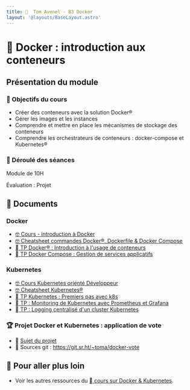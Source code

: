 ```yaml
---
title:   Tom Avenel - B3 Docker
layout: '@layouts/BaseLayout.astro'
---
```


#   Docker : introduction aux conteneurs

## Présentation du module

### 🎯 Objectifs du cours
 
- Créer des conteneurs avec la solution Docker®
- Gérer les images et les instances 
- Comprendre et mettre en place les mécanismes de stockage des conteneurs
- Comprendre les orchestrateurs de conteneurs : docker-compose et Kubernetes®

### 📅 Déroulé des séances

Module de 10H

Évaluation : Projet

## 📑 Documents

### Docker

- [🤓 Cours - introduction à Docker](/cours/docker/cours)
- [🤓 Cheatsheet commandes Docker®, Dockerfile & Docker Compose](/cours/docker/cheatsheet)
- [  TP Docker® : Introduction à l'usage de conteneurs](/cours/docker/tp)
- [  TP Docker Compose : Gestion de services applicatifs](/cours/docker/tp-docker_compose)

### Kubernetes

- [🤓 Cours Kubernetes orienté Développeur](/cours/k8s/cours-dev)
- [🤓 Cheatsheet Kubernetes®](/cours/k8s/cheatsheet)
- [󱃾  TP Kubernetes : Premiers pas avec k8s](/cours/k8s/tp)
- [󱃾  TP : Monitoring de Kubernetes avec Prometheus et Grafana](/cours/k8s/tp-prometheus-grafana)
- [󱃾  TP : Logging centralisé d'un cluster Kubernetes](/cours/k8s/tp-elk)

### 🏆 Projet Docker et Kubernetes : application de vote

- 📄 [Sujet du projet](/cours/k8s/projet-vote)
-  Sources git : <https://git.sr.ht/~toma/docker-vote>

## 🚀 Pour aller plus loin

- Voir les autres ressources du [  cours sur Docker & Kubernetes](/cours/docker).
